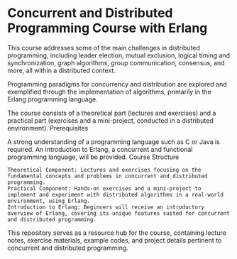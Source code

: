 # Concurrent and Distributed Programming Course with Erlang

This course addresses some of the main challenges in distributed programming, including leader election, mutual exclusion, logical timing and synchronization, graph algorithms, group communication, consensus, and more, all within a distributed context.

Programming paradigms for concurrency and distribution are explored and exemplified through the implementation of algorithms, primarily in the Erlang programming language.

The course consists of a theoretical part (lectures and exercises) and a practical part (exercises and a mini-project, conducted in a distributed environment).
Prerequisites

A strong understanding of a programming language such as C or Java is required. An introduction to Erlang, a concurrent and functional programming language, will be provided.
Course Structure

    Theoretical Component: Lectures and exercises focusing on the fundamental concepts and problems in concurrent and distributed programming.
    Practical Component: Hands-on exercises and a mini-project to implement and experiment with distributed algorithms in a real-world environment, using Erlang.
    Introduction to Erlang: Beginners will receive an introductory overview of Erlang, covering its unique features suited for concurrent and distributed programming.

This repository serves as a resource hub for the course, containing lecture notes, exercise materials, example codes, and project details pertinent to concurrent and distributed programming.
